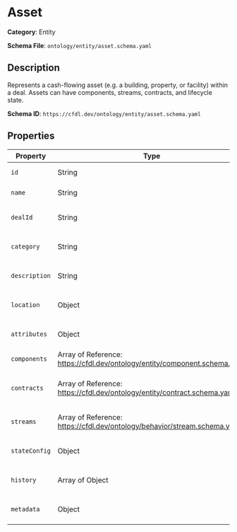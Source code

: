 # Asset

**Category**: Entity

**Schema File**: `ontology/entity/asset.schema.yaml`

## Description

Represents a cash-flowing asset (e.g. a building, property, or facility) within a deal.  Assets can have components, streams, contracts, and lifecycle state.


**Schema ID**: `https://cfdl.dev/ontology/entity/asset.schema.yaml`

## Properties

| Property | Type | Required | Description |
|----------|------|----------|-------------|
| `id` | String | ✅ | Unique identifier for this asset instance. |
| `name` | String | ✅ | Human-readable name of the asset. |
| `dealId` | String | ✅ | Reference to the parent deal (deal.schema.yaml). |
| `category` | String | ✅ | High-level classification of the asset type. |
| `description` | String | ❌ | Long-form description or notes about the asset. |
| `location` | Object | ❌ | Geographic and address information. |
| `attributes` | Object | ❌ | Custom key-value attributes (e.g., sqft, yearBuilt). |
| `components` | Array of Reference: https://cfdl.dev/ontology/entity/component.schema.yaml | ❌ | Sub-assets or units within this asset. |
| `contracts` | Array of Reference: https://cfdl.dev/ontology/entity/contract.schema.yaml | ❌ | Contracts tied to this asset (leases, service agreements). |
| `streams` | Array of Reference: https://cfdl.dev/ontology/behavior/stream.schema.yaml | ❌ | Cash-flow streams defined at the asset level. |
| `stateConfig` | Object | ❌ | Lifecycle state machine configuration. |
| `history` | Array of Object | ❌ | Chronological record of state changes. |
| `metadata` | Object | ❌ | Free-form metadata (tags, UI hints). |


